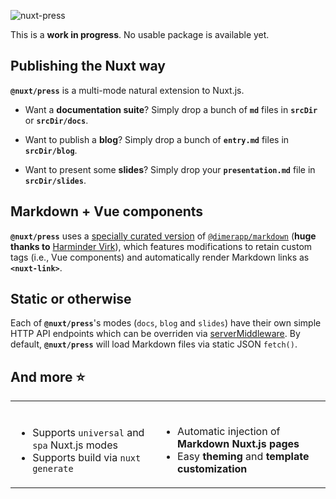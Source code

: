 ![nuxt-press](https://user-images.githubusercontent.com/904724/59497906-a2d9d680-8e94-11e9-8fac-a7172827f349.png)

This is a **work in progress**. No usable package is available yet.

## Publishing the Nuxt way

**`@nuxt/press`** is a multi-mode natural extension to Nuxt.js.

- Want a **documentation suite**?
  Simply drop a bunch of **`md`** files in **`srcDir`** or **`srcDir/docs`**.

- Want to publish a **blog**?
  Simply drop a bunch of **`entry.md`** files in **`srcDir/blog`**.

- Want to present some **slides**?
  Simply drop your **`presentation.md`** file in **`srcDir/slides`**.

## Markdown + Vue components

**`@nuxt/press`** uses a [specially curated version][nmd] of 
[`@dimerapp/markdown`][md] (**huge thanks to** [Harminder Virk][virk]), which 
features modifications to retain custom tags (i.e., Vue components) and 
automatically render Markdown links as **`<nuxt-link>`**.

[md]: https://github.com/dimerapp/markdown
[nmd]: https://github.com/nuxt/markdown
[virk]: https://github.com/thetutlage

## Static or otherwise

Each of **`@nuxt/press`**'s modes (`docs`, `blog` and `slides`) have their own 
simple HTTP API endpoints which can be overriden via [serverMiddleware][sm]. By
default, **`@nuxt/press`** will load Markdown files via static JSON `fetch()`.

[sm]: https://nuxtjs.org/api/configuration-servermiddleware/

## And more ⭐

<table>
<tr>
<td>
&nbsp;
<ul>
<li>
Supports <code>universal</code> and <code>spa</code> Nuxt.js modes
</li>
<li>
Supports build via <code>nuxt generate</code>
</li>
</ul>
</td>
<td>
&nbsp;
<ul>
<li>
Automatic injection of <b>Markdown Nuxt.js pages</b>
</li>
<li>
Easy <b>theming</b> and <b>template customization</b>
</li>
</ul>
</td>
</tr>
</table>
